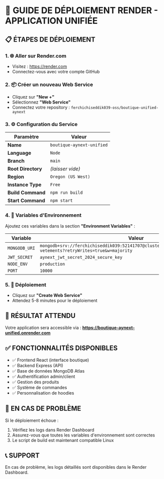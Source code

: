 # 🚀 GUIDE DE DÉPLOIEMENT RENDER - APPLICATION UNIFIÉE

## 📋 ÉTAPES DE DÉPLOIEMENT

### 1. 🌐 Aller sur Render.com
- Visitez : https://render.com
- Connectez-vous avec votre compte GitHub

### 2. 📦 Créer un nouveau Web Service
- Cliquez sur **"New +"**
- Sélectionnez **"Web Service"**
- Connectez votre repository : `ferchichiseddik039-oss/boutique-unified-aynext`

### 3. ⚙️ Configuration du Service

| Paramètre | Valeur |
|-----------|--------|
| **Name** | `boutique-aynext-unified` |
| **Language** | `Node` |
| **Branch** | `main` |
| **Root Directory** | *(laisser vide)* |
| **Region** | `Oregon (US West)` |
| **Instance Type** | `Free` |
| **Build Command** | `npm run build` |
| **Start Command** | `npm start` |

### 4. 🔑 Variables d'Environnement

Ajoutez ces variables dans la section **"Environment Variables"** :

| Variable | Valeur |
|----------|--------|
| `MONGODB_URI` | `mongodb+srv://ferchichiseddik039:52141707@cluster0.6rx5.mongodb.net/boutique-vetements?retryWrites=true&w=majority` |
| `JWT_SECRET` | `aynext_jwt_secret_2024_secure_key` |
| `NODE_ENV` | `production` |
| `PORT` | `10000` |

### 5. 🚀 Déploiement
- Cliquez sur **"Create Web Service"**
- Attendez 5-8 minutes pour le déploiement

## 🎯 RÉSULTAT ATTENDU

Votre application sera accessible via :
**https://boutique-aynext-unified.onrender.com**

## ✅ FONCTIONNALITÉS DISPONIBLES

- ✅ Frontend React (interface boutique)
- ✅ Backend Express (API)
- ✅ Base de données MongoDB Atlas
- ✅ Authentification admin/client
- ✅ Gestion des produits
- ✅ Système de commandes
- ✅ Personnalisation de hoodies

## 🔧 EN CAS DE PROBLÈME

Si le déploiement échoue :
1. Vérifiez les logs dans Render Dashboard
2. Assurez-vous que toutes les variables d'environnement sont correctes
3. Le script de build est maintenant compatible Linux

## 📞 SUPPORT

En cas de problème, les logs détaillés sont disponibles dans le Render Dashboard.
